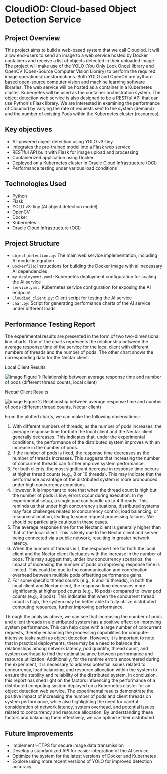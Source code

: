 # CloudiOD: Cloud-based Object Detection Service

## Project Overview
This project aims to build a web-based system that we call Cloudiod.  It will allow end-users to send an image to a web service hosted by Docker containers and receive a list of objects detected in their uploaded image.  The project will make use of the YOLO (You Only Look Once) library and OpenCV (Open-Source Computer Vision Library) to perform the required image operations/transformations.  Both YOLO and OpenCV are python-based open-source computer vision and machine learning software libraries.  The web service will be hosted as a container in a Kubernetes cluster.  Kubernetes will be used as the container orchestration system.  The object detection web service is also designed to be a RESTful API that can use Python's Flask library.  We are interested in examining the performance of Cloudiod by varying the rate of requests sent to the system (demand) and the number of existing Pods within the Kubernetes cluster (resources).

## Key objectives

- AI-powered object detection using YOLO v3-tiny
- Integrates the pre-trained model into a Flask web service
- RESTful API built with Flask for image upload and processing
- Containerized application using Docker
- Deployed on a Kubernetes cluster in Oracle Cloud Infrastructure (OCI)
- Performance testing under various load conditions

## Technologies Used

- Python
- Flask
- YOLO v3-tiny (AI object detection model)
- OpenCV
- Docker
- Kubernetes
- Oracle Cloud Infrastructure (OCI)

## Project Structure

- `object_detection.py`: The main web service implementation, including AI model integration
- `Dockerfile`: Instructions for building the Docker image with all necessary AI dependencies
- `my-deployment.yaml`: Kubernetes deployment configuration for scaling the AI service
- `service.yaml`: Kubernetes service configuration for exposing the AI endpoint
- `Cloudiod_client.py`: Client script for testing the AI service
- `char.py`: Script for generating performance charts of the AI service under different loads

## Performance Testing Report

The experimental results are presented in the form of two two-dimensional line charts. One of the charts represents the relationship between the average response time of the service for the local client with different numbers of threads and the number of pods. The other chart shows the corresponding data for the Nectar client.


Local Client Results

![image](https://github.com/user-attachments/assets/8e4bd779-7876-42b6-b804-4ed84566111e)
Figure 1: Relationship between average response time and number of pods (different thread counts, local client)


Nectar Client Results

![image](https://github.com/user-attachments/assets/36d8db30-91b6-450a-9f89-5518d8c67303)
Figure 2: Relationship between average response time and number of pods (different thread counts, Nectar client)


From the plotted charts, we can make the following observations:
1.	With different numbers of threads, as the number of pods increases, the average response time for both the local client and the Nectar client generally decreases. This indicates that, under the experimental conditions, the performance of the distributed system improves with an increase in the number of pods.
2.	If the number of pods is fixed, the response time decreases as the number of threads increases. This suggests that increasing the number of concurrent threads can further improve system performance.
3.	For both clients, the most significant decrease in response time occurs at higher thread counts (e.g., 8 or 16 threads). This may indicate that the performance advantage of the distributed system is more pronounced under high concurrency conditions.
4.	However, it is important to note that when the thread count is high but the number of pods is low, errors occur during execution. In my experimental setup, a single pod can handle up to 4 threads. This reminds us that under high concurrency situations, distributed systems may face challenges related to concurrency control, load balancing, or resource allocation, leading to some request processing failures. We should be particularly cautious in these cases.
5.	The average response time for the Nectar client is generally higher than that of the local client. This is likely due to the Nectar client and server being connected via a public network, resulting in greater network latency.
6.	When the number of threads is 1, the response time for both the local client and the Nectar client fluctuates with the increase in the number of pods. This may suggest that, under low concurrency scenarios, the impact of increasing the number of pods on improving response time is limited. This could be due to the communication and coordination overhead between multiple pods offsetting performance gains.
7.	For some specific thread counts (e.g., 8 and 16 threads), in both the local client and Nectar client, the response time decreases more significantly at higher pod counts (e.g., 16 pods) compared to lower pod counts (e.g., 8 pods). This indicates that when the concurrent thread count is high, the system may be better able to fully utilize distributed computing resources, further improving performance.

Through the analysis above, we can see that increasing the number of pods and client threads in a distributed system has a positive effect on improving system performance. This can help cope with a large number of concurrent requests, thereby enhancing the processing capabilities for compute-intensive tasks such as object detection. However, it is important to note that in practical deployments, there may be a need to balance the relationships among network latency, pod quantity, thread count, and system overhead to find the optimal balance between performance and resource utilization. Additionally, for the runtime errors encountered during the experiment, it is necessary to address potential issues related to concurrency, load balancing, and resource allocation within the system to ensure the stability and reliability of the distributed system.
In conclusion, this report has shed light on the factors influencing the performance of a distributed computing system deployed on a Kubernetes cluster for an object detection web service. The experimental results demonstrate the positive impact of increasing the number of pods and client threads on system performance, while also highlighting the need for careful consideration of network latency, system overhead, and potential issues related to concurrency and resource allocation. By understanding these factors and balancing them effectively, we can optimize their distributed

## Future Improvements
- Implement HTTPS for secure image data transmission
- Develop a standardized API for easier integration of the AI service
- Optimize the system for the latest versions of Docker and Kubernetes
- Explore using more recent versions of YOLO for improved detection accuracy



